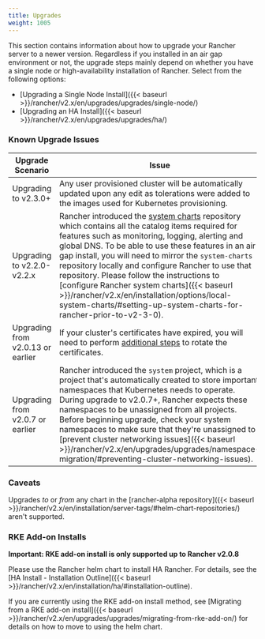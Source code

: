 ```yaml
---
title: Upgrades
weight: 1005
---
```

This section contains information about how to upgrade your Rancher server to a newer version. Regardless if you installed in an air gap environment or not, the upgrade steps mainly depend on whether you have a single node or high-availability installation of Rancher. Select from the following options:

- [Upgrading a Single Node Install]({{< baseurl >}}/rancher/v2.x/en/upgrades/upgrades/single-node/)
- [Upgrading an HA Install]({{< baseurl >}}/rancher/v2.x/en/upgrades/upgrades/ha/)

### Known Upgrade Issues

Upgrade Scenario | Issue
---|---
Upgrading to v2.3.0+ | Any user provisioned cluster will be automatically updated upon any edit as tolerations were added to the images used for Kubernetes provisioning.
Upgrading to v2.2.0-v2.2.x | Rancher introduced the [system charts](https://github.com/rancher/system-charts) repository which contains all the catalog items required for features such as monitoring, logging, alerting and global DNS. To be able to use these features in an air gap install, you will need to mirror the `system-charts` repository locally and configure Rancher to use that repository. Please follow the instructions to [configure Rancher system charts]({{< baseurl >}}/rancher/v2.x/en/installation/options/local-system-charts/#setting-up-system-charts-for-rancher-prior-to-v2-3-0).
Upgrading from v2.0.13 or earlier  | If your cluster's certificates have expired, you will need to perform [additional steps]({{<baseurl>}}/rancher/v2.x/en/cluster-admin/certificate-rotation/#rotating-expired-certificates-after-upgrading-older-rancher-versions) to rotate the certificates.
Upgrading from v2.0.7 or earlier | Rancher introduced the `system` project, which is a project that's automatically created to store important namespaces that Kubernetes needs to operate. During upgrade to v2.0.7+, Rancher expects these namespaces to be unassigned from all projects. Before beginning upgrade, check your system namespaces to make sure that they're unassigned to [prevent cluster networking issues]({{< baseurl >}}/rancher/v2.x/en/upgrades/upgrades/namespace-migration/#preventing-cluster-networking-issues).

### Caveats
Upgrades _to_ or _from_ any chart in the [rancher-alpha repository]({{< baseurl >}}/rancher/v2.x/en/installation/server-tags/#helm-chart-repositories/) aren't supported.

### RKE Add-on Installs

**Important: RKE add-on install is only supported up to Rancher v2.0.8**

Please use the Rancher helm chart to install HA Rancher. For details, see the [HA Install - Installation Outline]({{< baseurl >}}/rancher/v2.x/en/installation/ha/#installation-outline).

If you are currently using the RKE add-on install method, see [Migrating from a RKE add-on install]({{< baseurl >}}/rancher/v2.x/en/upgrades/upgrades/migrating-from-rke-add-on/) for details on how to move to using the helm chart.
